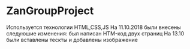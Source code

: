 # ZanGroupProject
Используется технологии HTML,CSS,JS
На 11.10.2018 были внесены следуюшие изменения:
был написан HTM-код двух страниц
На 13.10 были вставлены тескты и добавлены изображение
